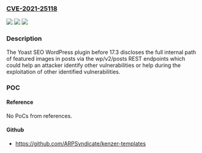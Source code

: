 ### [CVE-2021-25118](https://cve.mitre.org/cgi-bin/cvename.cgi?name=CVE-2021-25118)
![](https://img.shields.io/static/v1?label=Product&message=Yoast%20SEO&color=blue)
![](https://img.shields.io/static/v1?label=Version&message=17.3%3C%2017.3%20&color=brighgreen)
![](https://img.shields.io/static/v1?label=Vulnerability&message=CWE-200%20Information%20Exposure&color=brighgreen)

### Description

The Yoast SEO WordPress plugin before 17.3 discloses the full internal path of featured images in posts via the wp/v2/posts REST endpoints which could help an attacker identify other vulnerabilities or help during the exploitation of other identified vulnerabilities.

### POC

#### Reference
No PoCs from references.

#### Github
- https://github.com/ARPSyndicate/kenzer-templates


